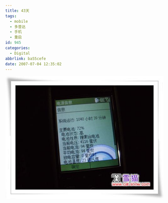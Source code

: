 ```yaml
---
title: 43天
tags:
  - mobile
  - 多普达
  - 手机
  - 重启
id: 945
categories:
  - Digital
abbrlink: ba55cefe
date: 2007-07-04 12:35:02
---
```


![多普达](/images/2007/07/04_200707041235083023_12756.jpg)